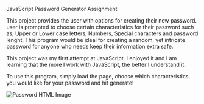 JavaScript Password Generator Assignment 

This project provides the user with options for creating their new password. 
user is prompted to choose certain characteristics for their password such as,
Upper or Lower case letters, Numbers, Special characters and password lenght.
This program would be ideal for creating a random, yet intricate password for anyone
who needs keep their information extra safe. 

This project was my first attempt at JavaScript. I enjoyed it and I am learning
that the more I work with JavaScript, the better I understand it. 

To use this program, simply load the page, choose which characteristics you
would like for your password and hit generate!

![Password HTML Image](Develop/photos/passwordgen.png)